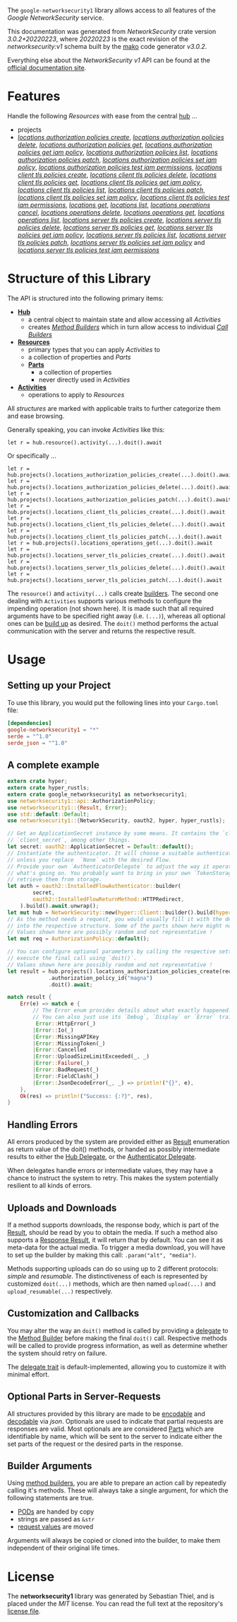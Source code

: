 <!---
DO NOT EDIT !
This file was generated automatically from 'src/mako/api/README.md.mako'
DO NOT EDIT !
-->
The `google-networksecurity1` library allows access to all features of the *Google NetworkSecurity* service.

This documentation was generated from *NetworkSecurity* crate version *3.0.2+20220223*, where *20220223* is the exact revision of the *networksecurity:v1* schema built by the [mako](http://www.makotemplates.org/) code generator *v3.0.2*.

Everything else about the *NetworkSecurity* *v1* API can be found at the
[official documentation site](https://cloud.google.com/networking).
# Features

Handle the following *Resources* with ease from the central [hub](https://docs.rs/google-networksecurity1/3.0.2+20220223/google_networksecurity1/NetworkSecurity) ... 

* projects
 * [*locations authorization policies create*](https://docs.rs/google-networksecurity1/3.0.2+20220223/google_networksecurity1/api::ProjectLocationAuthorizationPolicyCreateCall), [*locations authorization policies delete*](https://docs.rs/google-networksecurity1/3.0.2+20220223/google_networksecurity1/api::ProjectLocationAuthorizationPolicyDeleteCall), [*locations authorization policies get*](https://docs.rs/google-networksecurity1/3.0.2+20220223/google_networksecurity1/api::ProjectLocationAuthorizationPolicyGetCall), [*locations authorization policies get iam policy*](https://docs.rs/google-networksecurity1/3.0.2+20220223/google_networksecurity1/api::ProjectLocationAuthorizationPolicyGetIamPolicyCall), [*locations authorization policies list*](https://docs.rs/google-networksecurity1/3.0.2+20220223/google_networksecurity1/api::ProjectLocationAuthorizationPolicyListCall), [*locations authorization policies patch*](https://docs.rs/google-networksecurity1/3.0.2+20220223/google_networksecurity1/api::ProjectLocationAuthorizationPolicyPatchCall), [*locations authorization policies set iam policy*](https://docs.rs/google-networksecurity1/3.0.2+20220223/google_networksecurity1/api::ProjectLocationAuthorizationPolicySetIamPolicyCall), [*locations authorization policies test iam permissions*](https://docs.rs/google-networksecurity1/3.0.2+20220223/google_networksecurity1/api::ProjectLocationAuthorizationPolicyTestIamPermissionCall), [*locations client tls policies create*](https://docs.rs/google-networksecurity1/3.0.2+20220223/google_networksecurity1/api::ProjectLocationClientTlsPolicyCreateCall), [*locations client tls policies delete*](https://docs.rs/google-networksecurity1/3.0.2+20220223/google_networksecurity1/api::ProjectLocationClientTlsPolicyDeleteCall), [*locations client tls policies get*](https://docs.rs/google-networksecurity1/3.0.2+20220223/google_networksecurity1/api::ProjectLocationClientTlsPolicyGetCall), [*locations client tls policies get iam policy*](https://docs.rs/google-networksecurity1/3.0.2+20220223/google_networksecurity1/api::ProjectLocationClientTlsPolicyGetIamPolicyCall), [*locations client tls policies list*](https://docs.rs/google-networksecurity1/3.0.2+20220223/google_networksecurity1/api::ProjectLocationClientTlsPolicyListCall), [*locations client tls policies patch*](https://docs.rs/google-networksecurity1/3.0.2+20220223/google_networksecurity1/api::ProjectLocationClientTlsPolicyPatchCall), [*locations client tls policies set iam policy*](https://docs.rs/google-networksecurity1/3.0.2+20220223/google_networksecurity1/api::ProjectLocationClientTlsPolicySetIamPolicyCall), [*locations client tls policies test iam permissions*](https://docs.rs/google-networksecurity1/3.0.2+20220223/google_networksecurity1/api::ProjectLocationClientTlsPolicyTestIamPermissionCall), [*locations get*](https://docs.rs/google-networksecurity1/3.0.2+20220223/google_networksecurity1/api::ProjectLocationGetCall), [*locations list*](https://docs.rs/google-networksecurity1/3.0.2+20220223/google_networksecurity1/api::ProjectLocationListCall), [*locations operations cancel*](https://docs.rs/google-networksecurity1/3.0.2+20220223/google_networksecurity1/api::ProjectLocationOperationCancelCall), [*locations operations delete*](https://docs.rs/google-networksecurity1/3.0.2+20220223/google_networksecurity1/api::ProjectLocationOperationDeleteCall), [*locations operations get*](https://docs.rs/google-networksecurity1/3.0.2+20220223/google_networksecurity1/api::ProjectLocationOperationGetCall), [*locations operations list*](https://docs.rs/google-networksecurity1/3.0.2+20220223/google_networksecurity1/api::ProjectLocationOperationListCall), [*locations server tls policies create*](https://docs.rs/google-networksecurity1/3.0.2+20220223/google_networksecurity1/api::ProjectLocationServerTlsPolicyCreateCall), [*locations server tls policies delete*](https://docs.rs/google-networksecurity1/3.0.2+20220223/google_networksecurity1/api::ProjectLocationServerTlsPolicyDeleteCall), [*locations server tls policies get*](https://docs.rs/google-networksecurity1/3.0.2+20220223/google_networksecurity1/api::ProjectLocationServerTlsPolicyGetCall), [*locations server tls policies get iam policy*](https://docs.rs/google-networksecurity1/3.0.2+20220223/google_networksecurity1/api::ProjectLocationServerTlsPolicyGetIamPolicyCall), [*locations server tls policies list*](https://docs.rs/google-networksecurity1/3.0.2+20220223/google_networksecurity1/api::ProjectLocationServerTlsPolicyListCall), [*locations server tls policies patch*](https://docs.rs/google-networksecurity1/3.0.2+20220223/google_networksecurity1/api::ProjectLocationServerTlsPolicyPatchCall), [*locations server tls policies set iam policy*](https://docs.rs/google-networksecurity1/3.0.2+20220223/google_networksecurity1/api::ProjectLocationServerTlsPolicySetIamPolicyCall) and [*locations server tls policies test iam permissions*](https://docs.rs/google-networksecurity1/3.0.2+20220223/google_networksecurity1/api::ProjectLocationServerTlsPolicyTestIamPermissionCall)




# Structure of this Library

The API is structured into the following primary items:

* **[Hub](https://docs.rs/google-networksecurity1/3.0.2+20220223/google_networksecurity1/NetworkSecurity)**
    * a central object to maintain state and allow accessing all *Activities*
    * creates [*Method Builders*](https://docs.rs/google-networksecurity1/3.0.2+20220223/google_networksecurity1/client::MethodsBuilder) which in turn
      allow access to individual [*Call Builders*](https://docs.rs/google-networksecurity1/3.0.2+20220223/google_networksecurity1/client::CallBuilder)
* **[Resources](https://docs.rs/google-networksecurity1/3.0.2+20220223/google_networksecurity1/client::Resource)**
    * primary types that you can apply *Activities* to
    * a collection of properties and *Parts*
    * **[Parts](https://docs.rs/google-networksecurity1/3.0.2+20220223/google_networksecurity1/client::Part)**
        * a collection of properties
        * never directly used in *Activities*
* **[Activities](https://docs.rs/google-networksecurity1/3.0.2+20220223/google_networksecurity1/client::CallBuilder)**
    * operations to apply to *Resources*

All *structures* are marked with applicable traits to further categorize them and ease browsing.

Generally speaking, you can invoke *Activities* like this:

```Rust,ignore
let r = hub.resource().activity(...).doit().await
```

Or specifically ...

```ignore
let r = hub.projects().locations_authorization_policies_create(...).doit().await
let r = hub.projects().locations_authorization_policies_delete(...).doit().await
let r = hub.projects().locations_authorization_policies_patch(...).doit().await
let r = hub.projects().locations_client_tls_policies_create(...).doit().await
let r = hub.projects().locations_client_tls_policies_delete(...).doit().await
let r = hub.projects().locations_client_tls_policies_patch(...).doit().await
let r = hub.projects().locations_operations_get(...).doit().await
let r = hub.projects().locations_server_tls_policies_create(...).doit().await
let r = hub.projects().locations_server_tls_policies_delete(...).doit().await
let r = hub.projects().locations_server_tls_policies_patch(...).doit().await
```

The `resource()` and `activity(...)` calls create [builders][builder-pattern]. The second one dealing with `Activities` 
supports various methods to configure the impending operation (not shown here). It is made such that all required arguments have to be 
specified right away (i.e. `(...)`), whereas all optional ones can be [build up][builder-pattern] as desired.
The `doit()` method performs the actual communication with the server and returns the respective result.

# Usage

## Setting up your Project

To use this library, you would put the following lines into your `Cargo.toml` file:

```toml
[dependencies]
google-networksecurity1 = "*"
serde = "^1.0"
serde_json = "^1.0"
```

## A complete example

```Rust
extern crate hyper;
extern crate hyper_rustls;
extern crate google_networksecurity1 as networksecurity1;
use networksecurity1::api::AuthorizationPolicy;
use networksecurity1::{Result, Error};
use std::default::Default;
use networksecurity1::{NetworkSecurity, oauth2, hyper, hyper_rustls};

// Get an ApplicationSecret instance by some means. It contains the `client_id` and 
// `client_secret`, among other things.
let secret: oauth2::ApplicationSecret = Default::default();
// Instantiate the authenticator. It will choose a suitable authentication flow for you, 
// unless you replace  `None` with the desired Flow.
// Provide your own `AuthenticatorDelegate` to adjust the way it operates and get feedback about 
// what's going on. You probably want to bring in your own `TokenStorage` to persist tokens and
// retrieve them from storage.
let auth = oauth2::InstalledFlowAuthenticator::builder(
        secret,
        oauth2::InstalledFlowReturnMethod::HTTPRedirect,
    ).build().await.unwrap();
let mut hub = NetworkSecurity::new(hyper::Client::builder().build(hyper_rustls::HttpsConnector::with_native_roots().https_or_http().enable_http1().enable_http2().build()), auth);
// As the method needs a request, you would usually fill it with the desired information
// into the respective structure. Some of the parts shown here might not be applicable !
// Values shown here are possibly random and not representative !
let mut req = AuthorizationPolicy::default();

// You can configure optional parameters by calling the respective setters at will, and
// execute the final call using `doit()`.
// Values shown here are possibly random and not representative !
let result = hub.projects().locations_authorization_policies_create(req, "parent")
             .authorization_policy_id("magna")
             .doit().await;

match result {
    Err(e) => match e {
        // The Error enum provides details about what exactly happened.
        // You can also just use its `Debug`, `Display` or `Error` traits
         Error::HttpError(_)
        |Error::Io(_)
        |Error::MissingAPIKey
        |Error::MissingToken(_)
        |Error::Cancelled
        |Error::UploadSizeLimitExceeded(_, _)
        |Error::Failure(_)
        |Error::BadRequest(_)
        |Error::FieldClash(_)
        |Error::JsonDecodeError(_, _) => println!("{}", e),
    },
    Ok(res) => println!("Success: {:?}", res),
}

```
## Handling Errors

All errors produced by the system are provided either as [Result](https://docs.rs/google-networksecurity1/3.0.2+20220223/google_networksecurity1/client::Result) enumeration as return value of
the doit() methods, or handed as possibly intermediate results to either the 
[Hub Delegate](https://docs.rs/google-networksecurity1/3.0.2+20220223/google_networksecurity1/client::Delegate), or the [Authenticator Delegate](https://docs.rs/yup-oauth2/*/yup_oauth2/trait.AuthenticatorDelegate.html).

When delegates handle errors or intermediate values, they may have a chance to instruct the system to retry. This 
makes the system potentially resilient to all kinds of errors.

## Uploads and Downloads
If a method supports downloads, the response body, which is part of the [Result](https://docs.rs/google-networksecurity1/3.0.2+20220223/google_networksecurity1/client::Result), should be
read by you to obtain the media.
If such a method also supports a [Response Result](https://docs.rs/google-networksecurity1/3.0.2+20220223/google_networksecurity1/client::ResponseResult), it will return that by default.
You can see it as meta-data for the actual media. To trigger a media download, you will have to set up the builder by making
this call: `.param("alt", "media")`.

Methods supporting uploads can do so using up to 2 different protocols: 
*simple* and *resumable*. The distinctiveness of each is represented by customized 
`doit(...)` methods, which are then named `upload(...)` and `upload_resumable(...)` respectively.

## Customization and Callbacks

You may alter the way an `doit()` method is called by providing a [delegate](https://docs.rs/google-networksecurity1/3.0.2+20220223/google_networksecurity1/client::Delegate) to the 
[Method Builder](https://docs.rs/google-networksecurity1/3.0.2+20220223/google_networksecurity1/client::CallBuilder) before making the final `doit()` call. 
Respective methods will be called to provide progress information, as well as determine whether the system should 
retry on failure.

The [delegate trait](https://docs.rs/google-networksecurity1/3.0.2+20220223/google_networksecurity1/client::Delegate) is default-implemented, allowing you to customize it with minimal effort.

## Optional Parts in Server-Requests

All structures provided by this library are made to be [encodable](https://docs.rs/google-networksecurity1/3.0.2+20220223/google_networksecurity1/client::RequestValue) and 
[decodable](https://docs.rs/google-networksecurity1/3.0.2+20220223/google_networksecurity1/client::ResponseResult) via *json*. Optionals are used to indicate that partial requests are responses 
are valid.
Most optionals are are considered [Parts](https://docs.rs/google-networksecurity1/3.0.2+20220223/google_networksecurity1/client::Part) which are identifiable by name, which will be sent to 
the server to indicate either the set parts of the request or the desired parts in the response.

## Builder Arguments

Using [method builders](https://docs.rs/google-networksecurity1/3.0.2+20220223/google_networksecurity1/client::CallBuilder), you are able to prepare an action call by repeatedly calling it's methods.
These will always take a single argument, for which the following statements are true.

* [PODs][wiki-pod] are handed by copy
* strings are passed as `&str`
* [request values](https://docs.rs/google-networksecurity1/3.0.2+20220223/google_networksecurity1/client::RequestValue) are moved

Arguments will always be copied or cloned into the builder, to make them independent of their original life times.

[wiki-pod]: http://en.wikipedia.org/wiki/Plain_old_data_structure
[builder-pattern]: http://en.wikipedia.org/wiki/Builder_pattern
[google-go-api]: https://github.com/google/google-api-go-client

# License
The **networksecurity1** library was generated by Sebastian Thiel, and is placed 
under the *MIT* license.
You can read the full text at the repository's [license file][repo-license].

[repo-license]: https://github.com/Byron/google-apis-rsblob/main/LICENSE.md
